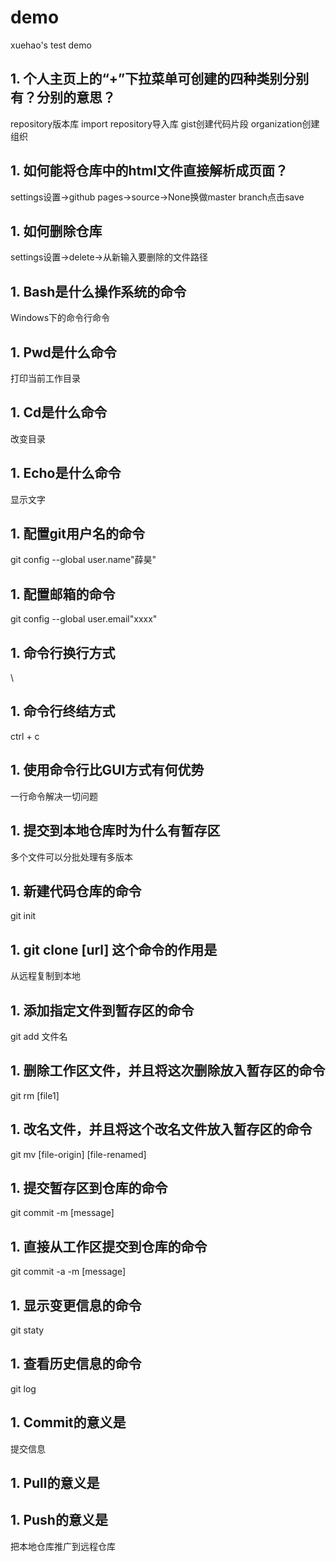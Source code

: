 # demo
xuehao's test demo
## 1. 个人主页上的“+”下拉菜单可创建的四种类别分别有？分别的意思？
repository版本库  import repository导入库  gist创建代码片段  organization创建组织
## 1. 如何能将仓库中的html文件直接解析成页面？
settings设置->github pages->source->None换做master branch点击save
## 1. 如何删除仓库
settings设置->delete->从新输入要删除的文件路径
## 1. Bash是什么操作系统的命令
Windows下的命令行命令
## 1. Pwd是什么命令
打印当前工作目录
## 1. Cd是什么命令
改变目录
## 1. Echo是什么命令
显示文字
## 1. 配置git用户名的命令
git config --global user.name"薛昊"
## 1. 配置邮箱的命令
git config --global user.email"xxxx"
## 1. 命令行换行方式
\
## 1. 命令行终结方式
ctrl + c
## 1. 使用命令行比GUI方式有何优势
一行命令解决一切问题
## 1. 提交到本地仓库时为什么有暂存区
多个文件可以分批处理有多版本
## 1. 新建代码仓库的命令
git init
## 1. git clone [url] 这个命令的作用是
从远程复制到本地
## 1. 添加指定文件到暂存区的命令
git add 文件名
## 1. 删除工作区文件，并且将这次删除放入暂存区的命令
git rm [file1]
## 1. 改名文件，并且将这个改名文件放入暂存区的命令
git mv [file-origin] [file-renamed]
## 1. 提交暂存区到仓库的命令
git commit -m [message]
## 1. 直接从工作区提交到仓库的命令
git commit -a -m [message]
## 1. 显示变更信息的命令
git staty
## 1. 查看历史信息的命令
git log
## 1. Commit的意义是
提交信息
## 1. Pull的意义是

## 1. Push的意义是
把本地仓库推广到远程仓库
